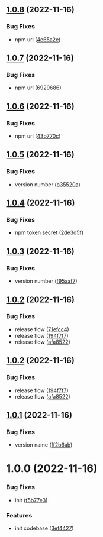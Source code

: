 ## [1.0.8](https://github.com/patoi/oss-cache/compare/v1.0.7...v1.0.8) (2022-11-16)


### Bug Fixes

* npm url ([4e65a2e](https://github.com/patoi/oss-cache/commit/4e65a2e9cd5b08b53688de3e14b109a03bd87ba0))

## [1.0.7](https://github.com/patoi/oss-cache/compare/v1.0.6...v1.0.7) (2022-11-16)


### Bug Fixes

* npm url ([6929686](https://github.com/patoi/oss-cache/commit/6929686a287da558119aa549b8ba28ca94d7d591))

## [1.0.6](https://github.com/patoi/oss-cache/compare/v1.0.5...v1.0.6) (2022-11-16)


### Bug Fixes

* npm url ([43b770c](https://github.com/patoi/oss-cache/commit/43b770cd2f210234f5962077174647f6bff2d0e6))

## [1.0.5](https://github.com/patoi/oss-cache/compare/v1.0.4...v1.0.5) (2022-11-16)


### Bug Fixes

* version number ([b35520a](https://github.com/patoi/oss-cache/commit/b35520a36b013d30e7304218940af3ceab8d6855))

## [1.0.4](https://github.com/patoi/oss-cache/compare/v1.0.3...v1.0.4) (2022-11-16)


### Bug Fixes

* npm token secret ([2de3d5f](https://github.com/patoi/oss-cache/commit/2de3d5f64a596e97e41c0891630a4cd4a7c7dbef))

## [1.0.3](https://github.com/patoi/oss-cache/compare/v1.0.2...v1.0.3) (2022-11-16)


### Bug Fixes

* version number ([f95aaf7](https://github.com/patoi/oss-cache/commit/f95aaf744f2cbf575efec9ec1a94c8ce0b0ce0b1))

## [1.0.2](https://github.com/patoi/oss-cache/compare/v1.0.1...v1.0.2) (2022-11-16)


### Bug Fixes

* release flow ([71efcc4](https://github.com/patoi/oss-cache/commit/71efcc42ab7e5e67e3326b46f115d64ab88c2b62))
* release flow ([194f7f7](https://github.com/patoi/oss-cache/commit/194f7f72f64fc31684dded7cf038283bf5ace5e0))
* release flow ([afa8522](https://github.com/patoi/oss-cache/commit/afa8522f0fab7349460bfe7045a7b0d2bc2f6ace))

## [1.0.2](https://github.com/patoi/oss-cache/compare/v1.0.1...v1.0.2) (2022-11-16)


### Bug Fixes

* release flow ([194f7f7](https://github.com/patoi/oss-cache/commit/194f7f72f64fc31684dded7cf038283bf5ace5e0))
* release flow ([afa8522](https://github.com/patoi/oss-cache/commit/afa8522f0fab7349460bfe7045a7b0d2bc2f6ace))

## [1.0.1](https://github.com/patoi/oss-cache/compare/v1.0.0...v1.0.1) (2022-11-16)


### Bug Fixes

* version name ([ff2b6ab](https://github.com/patoi/oss-cache/commit/ff2b6ab08eec416838421a91324d8fe7a820a37d))

# 1.0.0 (2022-11-16)


### Bug Fixes

* init ([f5b77e3](https://github.com/patoi/oss-cache/commit/f5b77e39bd4bcdacb63e19548520f99c4e34b747))


### Features

* init codebase ([3ef4427](https://github.com/patoi/oss-cache/commit/3ef44270baeda292327404467dc6408a871221d3))
